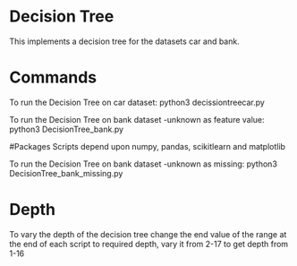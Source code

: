 # Decision Tree
This implements a decision tree for the datasets car and bank.
# Commands
To run the Decision Tree on car dataset:
python3 decissiontreecar.py

To run the Decision Tree on bank dataset -unknown as feature value:
python3 DecisionTree_bank.py

#Packages
Scripts depend upon numpy, pandas, scikitlearn and matplotlib

To run the Decision Tree on bank dataset -unknown as missing:
python3 DecisionTree_bank_missing.py
# Depth
To vary the depth of the decision tree change the end value of the range at the end of each script to required depth, vary it from 2-17 to get depth from 1-16 
